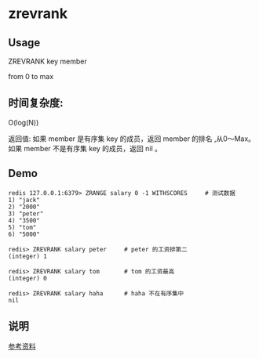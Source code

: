 # zrevrank

## Usage
ZREVRANK key member

from 0 to max

## 时间复杂度:
O(log(N))

返回值:
如果 member 是有序集 key 的成员，返回 member 的排名 ,从0～Max。
如果 member 不是有序集 key 的成员，返回 nil 。

## Demo

```
redis 127.0.0.1:6379> ZRANGE salary 0 -1 WITHSCORES     # 测试数据
1) "jack"
2) "2000"
3) "peter"
4) "3500"
5) "tom"
6) "5000"

redis> ZREVRANK salary peter     # peter 的工资排第二
(integer) 1

redis> ZREVRANK salary tom       # tom 的工资最高
(integer) 0

redis> ZREVRANK salary haha      # haha 不在有序集中
nil

```

## 说明
[参考资料](http://redisdoc.com/sorted_set/zrevrank.html)